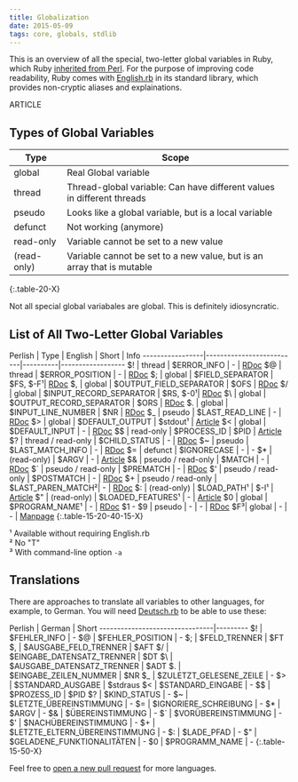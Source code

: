 ```yaml
---
title: Globalization
date: 2015-05-09
tags: core, globals, stdlib
---
```


This is an overview of all the special, two-letter global variables in Ruby, which Ruby [inherited from Perl](http://www.perlmonks.org/?node_id=353259). For the purpose of improving code readability, Ruby comes with [English.rb](https://github.com/ruby/ruby/blob/trunk/lib/English.rb) in its standard library, which provides non-cryptic aliases and explainations.

ARTICLE


## Types of Global Variables

Type        | Scope
------------|------
global      | Real Global variable
thread      | Thread-global variable: Can have different values in different threads
pseudo      | Looks like a global variable, but is a local variable
defunct     | Not working (anymore)
read-only   | Variable cannot be set to a new value
(read-only) | Variable cannot be set to a new value, but is an array that is mutable
{:.table-20-X}

Not all special global variabales are global. This is definitely idiosyncratic.

## List of All Two-Letter Global Variables

Perlish | Type   | English                  | Short    | Info
-----------------|--------------------------|----------|------------------
$! | thread      | $ERROR_INFO              | -        | [RDoc](http://ruby-doc.org/core-2.2.2/Exception.html)
$@ | thread      | $ERROR_POSITION          | -        | [RDoc](http://ruby-doc.org/core-2.2.2/Exception.html)
$; | global      | $FIELD_SEPARATOR         | $FS, $-F¹| [RDoc](http://ruby-doc.org/core-2.2.2/String.html#method-i-split)
$, | global      | $OUTPUT_FIELD_SEPARATOR  | $OFS     | [RDoc](http://ruby-doc.org/core-2.2.2/IO.html#method-i-print)
$/ | global      | $INPUT_RECORD_SEPARATOR  | $RS, $-0¹| [RDoc](http://ruby-doc.org/core-2.2.2/IO.html#method-i-gets)
$\ | global      | $OUTPUT_RECORD_SEPARATOR | $ORS     | [RDoc](http://ruby-doc.org/core-2.2.2/IO.html#method-i-print)
$. | global      | $INPUT_LINE_NUMBER       | $NR      | [RDoc](http://ruby-doc.org/core-2.2.2/IO.html#method-i-lineno)
$_ | pseudo      | $LAST_READ_LINE          | -        | [RDoc](http://ruby-doc.org/core-2.2.2/IO.html#method-i-gets)
$> | global      | $DEFAULT_OUTPUT          | $stdout¹ | [Article](https://robots.thoughtbot.com/io-in-ruby)
$< | global      | $DEFAULT_INPUT           | -        | [RDoc](http://www.rubydoc.info/stdlib/core/ARGF)
$$ | read-only   | $PROCESS_ID              | $PID     | [Article](http://allenlsy.com/working-with-unix-process-in-ruby/)
$? | thread / read-only | $CHILD_STATUS     | -        | [RDoc](http://ruby-doc.org/core-2.2.2/Process.html#method-c-wait)
$~ | pseudo      | $LAST_MATCH_INFO         | -        | [RDoc](http://ruby-doc.org/core-2.2.2/Regexp.html#class-Regexp-label-Special+global+variables)
$= | defunct     | $IGNORECASE              | -        | -
$* | (read-only) | $ARGV                    | -        | [Article](http://jnoconor.github.io/blog/2013/10/13/a-short-explanation-of-argv/)
$& | pseudo / read-only | $MATCH            | -        | [RDoc](http://ruby-doc.org/core-2.2.2/Regexp.html#class-Regexp-label-Special+global+variables)
$` | pseudo / read-only | $PREMATCH         | -        | [RDoc](http://ruby-doc.org/core-2.2.2/Regexp.html#class-Regexp-label-Special+global+variables)
$' | pseudo / read-only | $POSTMATCH        | -        | [RDoc](http://ruby-doc.org/core-2.2.2/Regexp.html#class-Regexp-label-Special+global+variables)
$+ | pseudo / read-only | $LAST_PAREN_MATCH²| -        | [RDoc](http://ruby-doc.org/core-2.2.2/Regexp.html#class-Regexp-label-Special+global+variables)
$: | (read-only) | $LOAD_PATH¹              | $-I¹     | [Article](http://selfless-singleton.rickwinfrey.com/2012/12/20/-rubys-load-path/)
$" | (read-only) | $LOADED_FEATURES¹        | -        | [Article](https://ruby-hacking-guide.github.io/load.html)
$0 | global      | $PROGRAM_NAME¹           | -        | [RDoc](http://ruby-doc.org/core-2.2.2/Process.html#method-c-argv0)
$1 - $9 | pseudo | -                        | -        | [RDoc](http://ruby-doc.org/core-2.2.2/Regexp.html#class-Regexp-label-Special+global+variables)
$F³| global      | -                        | -        | [Manpage](http://manpages.ubuntu.com/manpages/intrepid/man1/ruby.1.html#contenttoc4)
{:.table-15-20-40-15-X}

¹ Available without requiring English.rb<br/>
² No "T"<br>
³ With command-line option `-a`

## Translations

There are approaches to translate all variables to other languages, for example, to German. You will need [Deutsch.rb](https://github.com/janlelis/Deutsch.rb/blob/master/lib/Deutsch.rb) to be able to use these:

Perlish | German                | Short
--------------------------------|---------
$! | $FEHLER_INFO               | -
$@ | $FEHLER_POSITION           | -
$; | $FELD_TRENNER              | $FT
$, | $AUSGABE_FELD_TRENNER      | $AFT
$/ | $EINGABE_DATENSATZ_TRENNER | $DT
$\ | $AUSGABE_DATENSATZ_TRENNER | $ADT
$. | $EINGABE_ZEILEN_NUMMER     | $NR
$_ | $ZULETZT_GELESENE_ZEILE    | -
$> | $STANDARD_AUSGABE          | $stdraus
$< | $STANDARD_EINGABE          | -
$$ | $PROZESS_ID                | $PID
$? | $KIND_STATUS               | -
$~ | $LETZTE_ÜBEREINSTIMMUNG    | -
$= | $IGNORIERE_SCHREIBUNG      | -
$* | $ARGV                      | -
$& | $ÜBEREINSTIMMUNG           | -
$` | $VORÜBEREINSTIMMUNG        | -
$' | $NACHÜBEREINSTIMMUNG       | -
$+ | $LETZTE_ELTERN_ÜBEREINSTIMMUNG | -
$: | $LADE_PFAD                 | -
$" | $GELADENE_FUNKTIONALITÄTEN | -
$0 | $PROGRAMM_NAME             | -
{:.table-15-50-X}

Feel free to [open a new pull request](https://github.com/janlelis/idiosyncratic-ruby.com/pulls) for more languages.